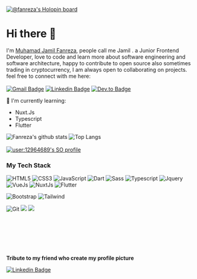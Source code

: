 [![@fanreza's Holopin board](https://holopin.io/api/user/board?user=fanreza)](https://holopin.io/@fanreza)

# Hi there :wave:

I'm [Muhamad Jamil Fanreza](https://fanreza.github,io), people call me Jamil . a Junior Frontend Developer, love to code and learn more about software engineering and software architecture, happy to contribute to open source also sometimes trading in cryptocurrency, I am always open to collaborating on projects. feel free to connect with me here: <br><br>
[![Gmail Badge](https://img.shields.io/badge/Gmail-D14836?style=for-the-badge&logo=gmail&logoColor=white&link=mailto:rezaramdhani461@gmail.com)](mailto:rezaramdhani461@gmail.com)
[![Linkedin Badge](https://img.shields.io/badge/LinkedIn-0077B5?style=for-the-badge&logo=linkedin&logoColor=white&link=https://www.linkedin.com/in/fanreza/)](https://www.linkedin.com/in/fanreza/)
[![Dev.to Badge](https://img.shields.io/badge/dev.to-0A0A0A?style=for-the-badge&logo=devdotto&logoColor=white&link=https://dev.to/fanreza)](https://dev.to/fanreza)

:page_with_curl: I'm currently learning:
- Nuxt.Js
- Typescript
- Flutter

![Fanreza's github stats](https://bad-apple-github-readme.vercel.app/api?show_bg=1&username=fanreza&include_all_commits=true&count_private=true&show_icons=true&theme=synthwave)
![Top Langs](https://github-readme-stats.vercel.app/api/top-langs/?username=fanreza&hide=TeX&layout=compact&theme=synthwave) <br><br>
[![user:12964689's SO profile](https://stackoverflow-readme-profile.johannchopin.fr/profile/12964689?theme=monokai&website=true&location=true)](https://github.com/johannchopin/stackoverflow-readme-profile)
### My Tech Stack

![HTML5](https://img.shields.io/badge/-HTML5-%23E44D27?style=for-the-badge&logo=html5&logoColor=ffffff)
![CSS3](https://img.shields.io/badge/-CSS3-%231572B6?style=for-the-badge&logo=css3)
![JavaScript](https://img.shields.io/badge/-JavaScript-%23F7DF1C?style=for-the-badge&logo=javascript&logoColor=000000&labelColor=%23F7DF1C&color=%23FFCE5A)
![Dart](https://img.shields.io/badge/dart-12202f?style=for-the-badge&logo=dart&logoColor=3cc1fd)
![Sass](https://img.shields.io/badge/-Sass-%23CC6699?style=for-the-badge&logo=sass&logoColor=ffffff)
![Typescript](https://img.shields.io/badge/typescript-white?style=for-the-badge&logo=typescript)
![Jquery](https://img.shields.io/badge/jquery-0769ad?style=for-the-badge&logo=jquery)
![VueJs](https://img.shields.io/badge/Vue.js-1a1a1a?style=for-the-badge&logo=vue.js&logoColor=4FC08D)
![NuxtJs](https://img.shields.io/badge/nuxt-black?style=for-the-badge&logo=nuxtdotjs)
![Flutter](https://img.shields.io/badge/flutter-3f7cda?style=for-the-badge&logo=flutter)



![Bootstrap](https://img.shields.io/badge/-Bootstrap-563D7C?style=for-the-badge&logo=bootstrap)
![Tailwind](https://img.shields.io/badge/Tailwind_CSS-38B2AC?style=for-the-badge&logo=tailwind-css&logoColor=white)

![Git](https://img.shields.io/badge/-Git-%23F05032?style=for-the-badge&logo=git&logoColor=%23ffffff)
<img src="https://img.shields.io/badge/-Github-181717?style=for-the-badge&logo=GitHub&logoColor=white"/>
<img src="https://img.shields.io/badge/-NPM-CB3837?style=for-the-badge&logo=NPM&logoColor=white"/>

<br><br><br><br><br>


**Tribute to my friend who create my profile picture**

[![Linkedin Badge](https://img.shields.io/badge/LinkedIn-0077B5?style=for-the-badge&logo=linkedin&logoColor=white&link=https://www.linkedin.com/in/muhammad-izaz-zauhair-15302b218/)](https://www.linkedin.com/in/muhammad-izaz-zauhair-15302b218/)
